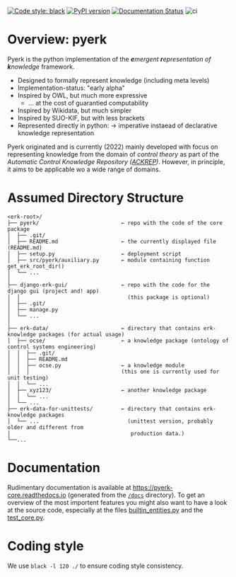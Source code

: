 [![Code style: black](https://img.shields.io/badge/code%20style-black-000000.svg)](https://github.com/psf/black)
[![PyPI version](https://badge.fury.io/py/pyerk.svg)](https://pypi.org/project/pyerk/)
[![Documentation Status](https://readthedocs.org/projects/pyerk-core/badge/?version=latest)](https://pyerk-core.readthedocs.io/en/latest)
![ci](https://github.com/ackrep-org/pyerk-core/actions/workflows/python-app.yml/badge.svg)


# Overview: pyerk

Pyerk is the python implementation of the ***e**mergent **r**epresentation of **k**nowledge* framework.

- Designed to formally represent knowledge (including meta levels)
- Implementation-status: "early alpha"
- Inspired by OWL, but much more expressive
    - ... at the cost of guarantied computability
- Inspired by Wikidata, but much simpler
- Inspired by SUO-KIF, but with less brackets
- Represented directly in python: → imperative instaead of declarative knowledge representation


Pyerk originated and is currently (2022) mainly developed with focus on representing knowledge from the domain of *control theory* as part of the *Automatic Control Knowledge Repository ([ACKREP](https://ackrep.org))*. However, in principle, it aims to be applicable wo a wide range of domains.


# Assumed Directory Structure

```
<erk-root>/
├── pyerk/                          ← repo with the code of the core package
│  ├── .git/
│  ├── README.md                    ← the currently displayed file (README.md)
│  ├── setup.py                     ← deployment script
│  ├── src/pyerk/auxiliary.py       ← module containing function get_erk_root_dir()
│  └── ...
│
├── django-erk-gui/                 ← repo with the code for the django gui (project and! app)
│  │                                  (this package is optional)
│  ├── .git/
│  ├── manage.py
│  └── ...
│
├── erk-data/                       ← directory that contains erk-knowledge packages (for actual usage)
│  ├── ocse/                        ← a knowledge package (ontology of control systems engineering)
│  │  ├── .git/
│  │  ├── README.md
│  │  ├── ocse.py                   ← a knowledge module
│  │  │                             (this one is currently used for unit testing)
│  │  └── ...
│  ├── xyz123/                      ← another knowledge package
│  │  └── ...
│  └── ...
├── erk-data-for-unittests/         ← directory that contains erk-knowledge packages
│  └── ...                            (unittest version, probably older and different from
│                                      production data.)
└──...
```

# Documentation

Rudimentary documentation is available at <https://pyerk-core.readthedocs.io> (generated from the [`/docs`](/docs) directory). To get an overview of the most importent features you might also want to have a look at the source code, especially at the files [builtin_entities.py](/src/pyerk/builtin_entities.py) and the [test_core.py](tests/test_core.py).


# Coding style

We use `black -l 120 ./` to ensure coding style consistency.
